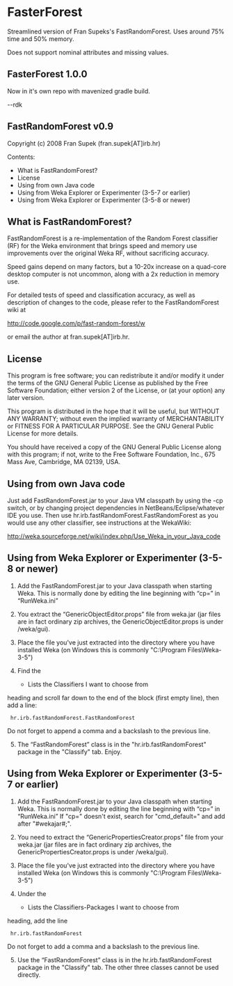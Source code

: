 FasterForest
==============

Streamlined version of Fran Supeks's FastRandomForest.
Uses around 75% time and 50% memory.

Does not support nominal attributes and missing values.

FasterForest 1.0.0
--------------------

Now in it's own repo with mavenized gradle build.

--rdk


FastRandomForest v0.9
---------------------
Copyright (c) 2008 Fran Supek (fran.supek[AT]irb.hr)

Contents:
* What is FastRandomForest?
* License
* Using from own Java code
* Using from Weka Explorer or Experimenter (3-5-7 or earlier)
* Using from Weka Explorer or Experimenter (3-5-8 or newer)



What is FastRandomForest?
-------------------------

FastRandomForest is a re-implementation of the Random Forest classifier (RF)
for the Weka environment that brings speed and memory use improvements over the 
original Weka RF, without sacrificing accuracy.

Speed gains depend on many factors, but a 10-20x increase on a quad-core desktop
computer is not uncommon, along with a 2x reduction in memory use.
 
For detailed tests of speed and classification accuracy, as well as description 
of changes to the code, please refer to the FastRandomForest wiki at

http://code.google.com/p/fast-random-forest/w

or email the author at fran.supek[AT]irb.hr.


License
-------

This program is free software; you can redistribute it and/or modify it under 
the terms of the GNU General Public License as published by the Free Software 
Foundation; either version 2 of the License, or (at your option) any later 
version.
 
This program is distributed in the hope that it will be useful, but WITHOUT ANY 
WARRANTY; without even the implied warranty of MERCHANTABILITY or FITNESS FOR A 
PARTICULAR PURPOSE.  See the GNU General Public License for more details.
 
You should have received a copy of the GNU General Public License along with 
this program; if not, write to the Free Software Foundation, Inc., 675 Mass 
Ave, Cambridge, MA 02139, USA.



Using from own Java code
------------------------

Just add FastRandomForest.jar to your Java VM classpath by using the -cp 
switch, or by changing project dependencies in NetBeans/Eclipse/whatever IDE 
you use. Then use hr.irb.fastRandomForest.FastRandomForest as you would use 
any other classifier, see instructions at the WekaWiki:

http://weka.sourceforge.net/wiki/index.php/Use_Weka_in_your_Java_code 



Using from Weka Explorer or Experimenter (3-5-8 or newer)
---------------------------------------------------------

1. Add the FastRandomForest.jar to your Java classpath when starting Weka. This
is normally done by editing the line beginning with “cp=” in “RunWeka.ini”

2. You extract the “GenericObjectEditor.props” file from weka.jar
(jar files are in fact ordinary zip archives, the GenericObjectEditor.props is
under /weka/gui).

3. Place the file you've just extracted into the directory where you have
installed Weka (on Windows this is commonly "C:\Program Files\Weka-3-5")

4. Find the

     * Lists the Classifiers I want to choose from

heading and scroll far down to the end of the block (first empty line), then
add a line:

     hr.irb.fastRandomForest.FastRandomForest

Do not forget to append a comma and a backslash to the previous line.

5. The “FastRandomForest” class is in the "hr.irb.fastRandomForest" package
in the "Classify" tab. Enjoy.


 
Using from Weka Explorer or Experimenter (3-5-7 or earlier)
-----------------------------------------------------------

1. Add the FastRandomForest.jar to your Java classpath when starting Weka. This 
is normally done by editing the line beginning with “cp=” in “RunWeka.ini”
If "cp=" doesn't exist, search for "cmd_default=" and add after "#wekajar#;".

2. You need to extract the “GenericPropertiesCreator.props” file from your 
weka.jar (jar files are in fact ordinary zip archives, the 
GenericPropertiesCreator.props is under /weka/gui).

3. Place the file you've just extracted into the directory where you have
installed Weka (on Windows this is commonly "C:\Program Files\Weka-3-5")

4. Under the

     * Lists the Classifiers-Packages I want to choose from

heading, add the line

     hr.irb.fastRandomForest

Do not forget to add a comma and a backslash to the previous line.

5. Use the “FastRandomForest” class is in the hr.irb.fastRandomForest
package in the "Classify" tab. The other three classes cannot be used directly.

